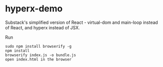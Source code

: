 # hyperx-demo

Substack's simplified version of React - virtual-dom and main-loop instead of React, and hyperx instead of JSX.

Run
```
sudo npm install browserify -g
npm install
browserify index.js -o bundle.js
open index.html in the browser
```
